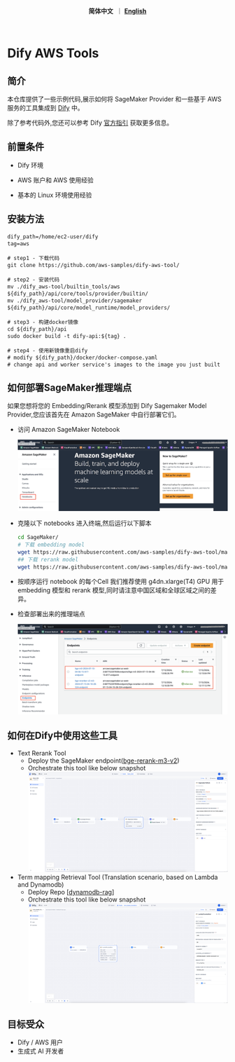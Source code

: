 <p align="center">
    &nbsp<strong>简体中文</strong>&nbsp ｜ <a href="README.md"><strong>English</strong></a>&nbsp 
</p>
<br>

# Dify AWS Tools

## 简介
本仓库提供了一些示例代码,展示如何将 SageMaker Provider 和一些基于 AWS 服务的工具集成到 [Dify](https://github.com/langgenius/dify) 中。 

除了参考代码外,您还可以参考 Dify [官方指引](https://docs.dify.ai/guides/tools/quick-tool-integration) 获取更多信息。

## 前置条件

- Dify 环境

- AWS 账户和 AWS 使用经验

- 基本的 Linux 环境使用经验

## 安装方法
```
dify_path=/home/ec2-user/dify
tag=aws

# step1 - 下载代码
git clone https://github.com/aws-samples/dify-aws-tool/

# step2 - 安装代码
mv ./dify_aws-tool/builtin_tools/aws ${dify_path}/api/core/tools/provider/builtin/
mv ./dify_aws-tool/model_provider/sagemaker ${dify_path}/api/core/model_runtime/model_providers/

# step3 - 构建docker镜像
cd ${dify_path}/api
sudo docker build -t dify-api:${tag} .

# step4 - 使用新镜像重启dify
# modify ${dify_path}/docker/docker-compose.yaml
# change api and worker service's images to the image you just built
```

## 如何部署SageMaker推理端点

如果您想将您的 Embedding/Rerank 模型添加到 Dify Sagemaker Model Provider,您应该首先在 Amazon SageMaker 中自行部署它们。

- 访问 Amazon SageMaker Notebook

    ![notebook](./snapshots/notebook_entry.png)

- 克隆以下 notebooks
    进入终端,然后运行以下脚本
    ```bash
    cd SageMaker/
    # 下载 embedding model
    wget https://raw.githubusercontent.com/aws-samples/dify-aws-tool/main/notebook/bge-embedding-m3-deploy.ipynb
    ## 下载 rerank model
    wget https://raw.githubusercontent.com/aws-samples/dify-aws-tool/main/notebook/bge-reranker-v2-m3-deploy.ipynb
    ```
- 按顺序运行 notebook 的每个Cell
    我们推荐使用 g4dn.xlarge(T4) GPU 用于 embedding 模型和 rerank 模型,同时请注意中国区域和全球区域之间的差异。

- 检查部署出来的推理端点
  
  ![endpoint](./snapshots/endpoint_entry.png)
  


## 如何在Dify中使用这些工具

- Text Rerank Tool 
    - Deploy the SageMaker endpoint([bge-rerank-m3-v2](https://github.com/aws-samples/dify-aws-tool/blob/main/notebook/bge-reranker-v2-m3-deploy.ipynb))
    - Orchestrate this tool like below snapshot
        ![Rerank](./snapshots/rerank.png)
- Term mapping Retrieval Tool (Translation scenario, based on Lambda and Dynamodb)
    - Deploy Repo [[dynamodb-rag](https://github.com/ybalbert001/dynamodb-rag/tree/translate)] 
    - Orchestrate this tool like below snapshot
        ![Term_Retrieval](./snapshots/term_retrieval.png)
    
## 目标受众
- Dify / AWS 用户
- 生成式 AI 开发者
